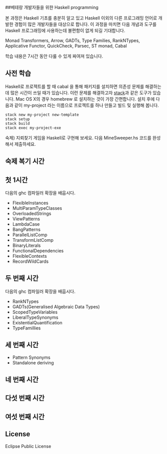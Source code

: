 ##베테랑 개발자들을 위한 Haskell programming

본 과정은 Haskell 기초를 충분히 알고 있고 Haskell 이외의 다른 프로그래밍 언어로 개발한 경험이 많은 개발자들을 대상으로 합니다. 이 과정을 마치면 다음 개념과 도구를 Haskell 프로그래밍에 사용하는데 불편함이 없게 되길 기대합니다.

Monad Transformers, Arrow, GADTs, Type Families, RankNTypes, Applicative Functor, QuickCheck, Parsec, ST monad, Cabal

학습 내용은 7시간 동안 다룰 수 있게 짜여져 있습니다.

## 사전 학습

Haskell로 프로젝트를 할 때 cabal 을 통해 패키지를 설치하면 의존성 문제를 해결하는데 많은 시간이 쓰일 때가 있습니다. 이런 문제를 해결하고자 [stack](https://github.com/commercialhaskell/stack)과 같은 도구가 있습니다. Mac OS X의 경우 homebrew 로 설치하는 것이 가장 간편합니다. 설치 후에 다음과 같이 my-project 라는 이름으로 프로젝트를 하나 만들고 빌드 및 실행해 봅니다.

    stack new my-project new-template
    stack setup
    stack build
    stack exec my-project-exe



숙제) 지뢰찾기 게임을 Haskell로 구현해 보세요. 다음 MineSweeper.hs 코드를 완성해서 제출하세요.

## 숙제 복기 시간

## 첫 1시간
다음의 ghc 컴파일러 확장을 배웁시다.
- FlexibleInstances
- MultiParamTypeClasses
- OverloadedStrings
- ViewPatterns
- LambdaCase
- BangPatterns
- ParallelListComp
- TransformListComp
- BinaryLiterals
- FunctionalDependencies
- FlexibleContexts
- RecordWildCards

## 두 번째 시간
다음의 ghc 컴파일러 확장을 배웁시다.
- RankNTypes
- GADTs(Generalised Algebraic Data Types)
- ScopedTypeVariables
- LiberalTypeSynonyms
- ExistentialQuantification
- TypeFamillies

## 세 번째 시간
- Pattern Synonyms
- Standalone deriving

## 네 번째 시간

## 다섯 번째 시간

## 여섯 번째 시간

## License
Eclipse Public License
